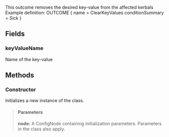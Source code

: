             
This outcome removes the desired key-value from the affected kerbals Example definition: OUTCOME { name = ClearKeyValues conditionSummary = Sick }  
        
## Fields

### keyValueName
Name of the key-value
## Methods


### Constructor
Initializes a new instance of the class.
> #### Parameters
> **node:** A ConfigNode containing initialization parameters. Parameters in the class also apply.


